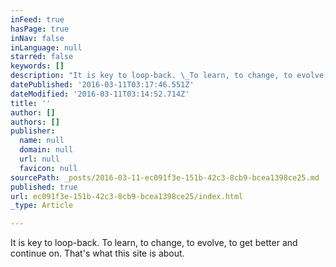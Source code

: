 ```yaml
---
inFeed: true
hasPage: true
inNav: false
inLanguage: null
starred: false
keywords: []
description: "It is key to loop-back. \_To learn, to change, to evolve, to get better and continue on. \_Thats what this\_"
datePublished: '2016-03-11T03:17:46.551Z'
dateModified: '2016-03-11T03:14:52.714Z'
title: ''
author: []
authors: []
publisher:
  name: null
  domain: null
  url: null
  favicon: null
sourcePath: _posts/2016-03-11-ec091f3e-151b-42c3-8cb9-bcea1398ce25.md
published: true
url: ec091f3e-151b-42c3-8cb9-bcea1398ce25/index.html
_type: Article

---
```

It is key to loop-back.  To learn, to change, to evolve, to get better and continue on.  That's what this site is about.
